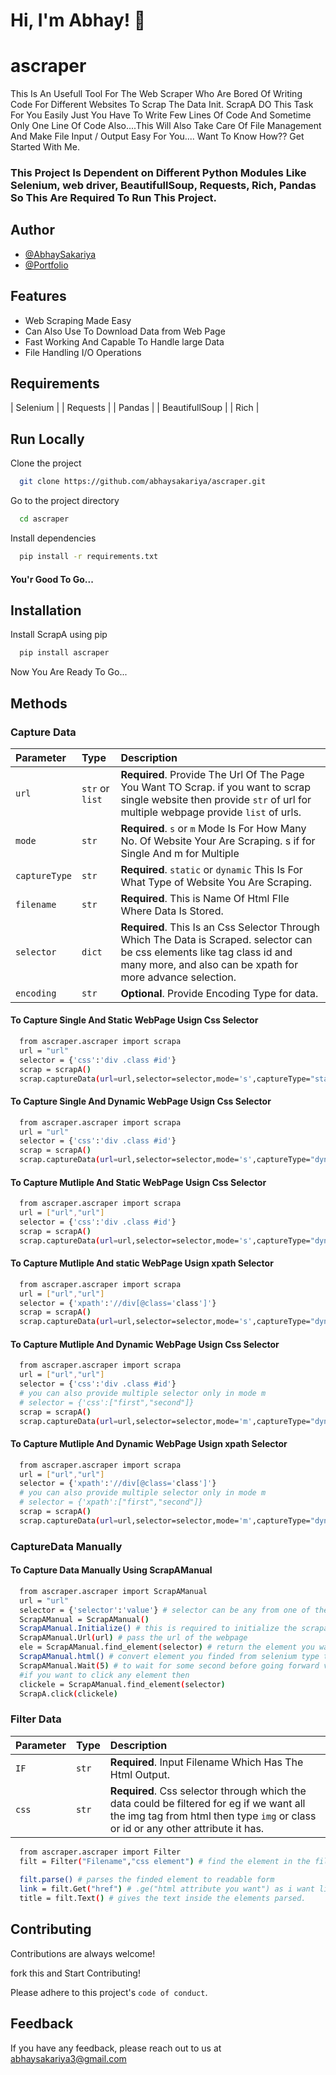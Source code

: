
# Hi, I'm Abhay! 👋


# ascraper

This Is An Usefull Tool For The Web Scraper Who Are Bored Of Writing Code For Different Websites To Scrap The Data Init.
ScrapA DO This Task For You Easily Just You Have To Write Few Lines Of Code And Sometime Only One Line Of Code Also....This Will Also Take Care Of File Management And Make File Input / Output Easy For You....
Want To Know How?? Get Started With Me.

### This Project Is Dependent on Different Python Modules Like Selenium, web driver, BeautifullSoup, Requests, Rich, Pandas So This Are Required To Run This Project.


## Author

- [@AbhaySakariya](https://www.github.com/abhaysakariya)
- [@Portfolio](https://abhaysakariya.github.io/PortFolio-React/)


## Features

- Web Scraping Made Easy
- Can Also Use To Download Data from Web Page 
- Fast Working And Capable To Handle large Data
- File Handling I/O Operations

## Requirements

                                                              
| Selenium | 
| Requests | 
| Pandas | 
| BeautifullSoup |
| Rich |


## Run Locally

Clone the project

```bash
  git clone https://github.com/abhaysakariya/ascraper.git
```

Go to the project directory

```bash
  cd ascraper
```

Install dependencies

```bash
  pip install -r requirements.txt
```

#### You'r Good To Go...



## Installation

Install ScrapA using pip

```bash
  pip install ascraper
```
Now You Are Ready To Go...

## Methods

### Capture Data



| Parameter | Type     | Description                |
| :-------- | :------- | :------------------------- |
| `url` | `str` or `list` | **Required**. Provide The Url Of The Page You Want TO Scrap. if you want to scrap single website then provide `str` of url for multiple webpage provide `list` of urls. |
| `mode` | `str` | **Required**. `s` or `m` Mode Is For How Many No. Of Website Your Are Scraping. s if for Single And m for Multiple |
| `captureType` | `str` | **Required**. `static` or `dynamic` This Is For What Type of Website You Are Scraping.|
| `filename` | `str`| **Required**. This is Name Of Html FIle Where Data Is Stored. |
| `selector` | `dict`| **Required**. This Is an Css Selector Through Which The Data is Scraped. selector can be css elements like tag class id and many more, and also can be xpath for more advance selection. |
| `encoding` | `str`| **Optional**. Provide Encoding Type for data. |

#### To Capture Single And Static WebPage Usign Css Selector

```bash
  from ascraper.ascraper import scrapa
  url = "url"
  selector = {'css':'div .class #id'}
  scrap = scrapA()
  scrap.captureData(url=url,selector=selector,mode='s',captureType="static",filename="test",encoding="utf-8")
```
#### To Capture Single And Dynamic WebPage Usign Css Selector

```bash
  from ascraper.ascraper import scrapa
  url = "url"
  selector = {'css':'div .class #id'}
  scrap = scrapA()
  scrap.captureData(url=url,selector=selector,mode='s',captureType="dynamic",filename="test",encoding="utf-8")
```
#### To Capture Mutliple And Static WebPage Usign Css Selector

```bash
  from ascraper.ascraper import scrapa
  url = ["url","url"]
  selector = {'css':'div .class #id'}
  scrap = scrapA()
  scrap.captureData(url=url,selector=selector,mode='s',captureType="dynamic",filename="test",encoding="utf-8")
```
#### To Capture Mutliple And static WebPage Usign xpath Selector

```bash
  from ascraper.ascraper import scrapa
  url = ["url","url"]
  selector = {'xpath':'//div[@class='class']'}
  scrap = scrapA()
  scrap.captureData(url=url,selector=selector,mode='s',captureType="dynamic",filename="test",encoding="utf-8")
```

#### To Capture Mutliple And Dynamic WebPage Usign Css Selector

```bash
  from ascraper.ascraper import scrapa
  url = ["url","url"]
  selector = {'css':'div .class #id'}
  # you can also provide multiple selector only in mode m
  # selector = {'css':["first","second"]}
  scrap = scrapA()
  scrap.captureData(url=url,selector=selector,mode='m',captureType="dynamic",filename="test",encoding="utf-8")
```

#### To Capture Mutliple And Dynamic WebPage Usign xpath Selector

```bash
  from ascraper.ascraper import scrapa
  url = ["url","url"]
  selector = {'xpath':'//div[@class='class']'}
  # you can also provide multiple selector only in mode m
  # selector = {'xpath':["first","second"]}
  scrap = scrapA()
  scrap.captureData(url=url,selector=selector,mode='m',captureType="dynamic",filename="test",encoding="utf-8")
```

### CaptureData Manually

#### To Capture Data Manually Using ScrapAManual

```bash
  from ascraper.ascraper import ScrapAManual
  url = "url"
  selector = {'selector':'value'} # selector can be any from one of these class, id, tag, xpath
  ScrapAManual = ScrapAManual()
  ScrapAManual.Initialize() # this is required to initialize the scrapa web browser
  ScrapAManual.Url(url) # pass the url of the webpage
  ele = ScrapAManual.find_element(selector) # return the element you want from webpage in selenium type
  ScrapAManual.html() # convert element you finded from selenium type to html 
  ScrapAManual.Wait(5) # to wait for some second before going forward value in second.
  #if you want to click any element then
  clickele = ScrapAManual.find_element(selector)
  ScrapA.click(clickele)
```



### Filter Data



| Parameter | Type     | Description                       |
| :-------- | :------- | :-------------------------------- |
| `IF`      | `str` | **Required**. Input Filename Which Has The Html Output. |
| `css`      | `str` | **Required**. Css selector through which the data could be filtered for eg if we want all the img tag from html then type `img` or class or id or any other attribute it has. |

```bash
  from ascraper.ascraper import Filter
  filt = Filter("Filename","css element") # find the element in the file provided
  
  filt.parse() # parses the finded element to readable form
  link = filt.Get("href") # .ge("html attribute you want") as i want link from a tag i given 'href'.
  title = filt.Text() # gives the text inside the elements parsed.
```
## Contributing

Contributions are always welcome!

fork this and Start Contributing!

Please adhere to this project's `code of conduct`.


## Feedback

If you have any feedback, please reach out to us at abhaysakariya3@gmail.com


